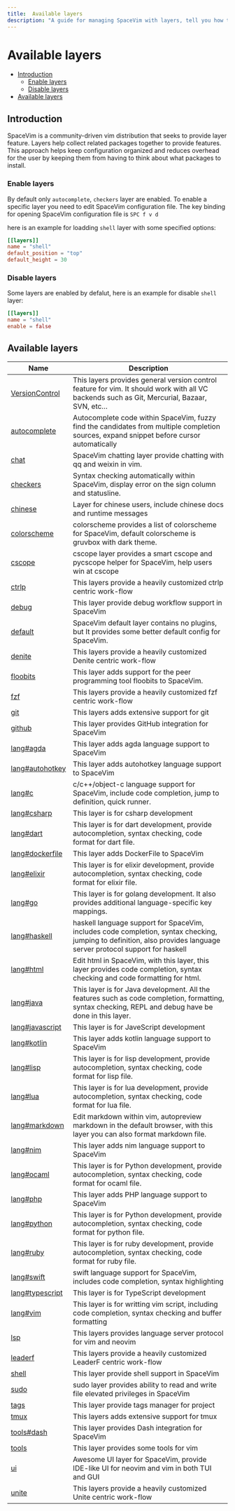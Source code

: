 ```yaml
---
title:  Available layers
description: "A guide for managing SpaceVim with layers, tell you how to enable and disable a layer, also list all available layers in SpaceVim"
---
```


# Available layers

<!-- vim-markdown-toc GFM -->

- [Introduction](#introduction)
  - [Enable layers](#enable-layers)
  - [Disable layers](#disable-layers)
- [Available layers](#available-layers)

<!-- vim-markdown-toc -->

## Introduction

SpaceVim is a community-driven vim distribution that seeks to provide layer feature.
Layers help collect related packages together to provide features.
This approach helps keep configuration organized and reduces overhead for the user by
keeping them from having to think about what packages to install.

### Enable layers

By default only `autocomplete`, `checkers` layer are enabled. To enable a specific layer
you need to edit SpaceVim configuration file. The key binding for opening SpaceVim 
configuration file is `SPC f v d`

here is an example for loadding `shell` layer with some specified options:

```toml
[[layers]]
name = "shell"
default_position = "top"
default_height = 30
```

### Disable layers

Some layers are enabled by defalut, here is an example for disable `shell` layer:

```toml
[[layers]]
name = "shell"
enable = false
```

<!-- SpaceVim layer list start -->

## Available layers

| Name                                | Description                                                                                                                                                         |
| ----------------------------------- | ------------------------------------------------------------------------------------------------------------------------------------------------------------------- |
| [VersionControl](VersionControl/)   | This layers provides general version control feature for vim. It should work with all VC backends such as Git, Mercurial, Bazaar, SVN, etc…                         |
| [autocomplete](autocomplete/)       | Autocomplete code within SpaceVim, fuzzy find the candidates from multiple completion sources, expand snippet before cursor automatically                           |
| [chat](chat/)                       | SpaceVim chatting layer provide chatting with qq and weixin in vim.                                                                                                 |
| [checkers](checkers/)               | Syntax checking automatically within SpaceVim, display error on the sign column and statusline.                                                                     |
| [chinese](chinese/)                 | Layer for chinese users, include chinese docs and runtime messages                                                                                                  |
| [colorscheme](colorscheme/)         | colorscheme provides a list of colorscheme for SpaceVim, default colorscheme is gruvbox with dark theme.                                                            |
| [cscope](cscope/)                   | cscope layer provides a smart cscope and pycscope helper for SpaceVim, help users win at cscope                                                                     |
| [ctrlp](ctrlp/)                     | This layers provide a heavily customized ctrlp centric work-flow                                                                                                    |
| [debug](debug/)                     | This layer provide debug workflow support in SpaceVim                                                                                                               |
| [default](default/)                 | SpaceVim default layer contains no plugins, but It provides some better default config for SpaceVim.                                                                |
| [denite](denite/)                   | This layers provide a heavily customized Denite centric work-flow                                                                                                   |
| [floobits](floobits/)               | This layer adds support for the peer programming tool floobits to SpaceVim.                                                                                         |
| [fzf](fzf/)                         | This layers provide a heavily customized fzf centric work-flow                                                                                                      |
| [git](git/)                         | This layers adds extensive support for git                                                                                                                          |
| [github](github/)                   | This layer provides GitHub integration for SpaceVim                                                                                                                 |
| [lang#agda](lang/agda/)             | This layer adds agda language support to SpaceVim                                                                                                                   |
| [lang#autohotkey](lang/autohotkey/) | This layer adds autohotkey language support to SpaceVim                                                                                                             |
| [lang#c](lang/c/)                   | c/c++/object-c language support for SpaceVim, include code completion, jump to definition, quick runner.                                                            |
| [lang#csharp](lang/csharp/)         | This layer is for csharp development                                                                                                                                |
| [lang#dart](lang/dart/)             | This layer is for dart development, provide autocompletion, syntax checking, code format for dart file.                                                             |
| [lang#dockerfile](lang/dockerfile/) | This layer adds DockerFile to SpaceVim                                                                                                                              |
| [lang#elixir](lang/elixir/)         | This layer is for elixir development, provide autocompletion, syntax checking, code format for elixir file.                                                         |
| [lang#go](lang/go/)                 | This layer is for golang development. It also provides additional language-specific key mappings.                                                                   |
| [lang#haskell](lang/haskell/)       | haskell language support for SpaceVim, includes code completion, syntax checking, jumping to definition, also provides language server protocol support for haskell |
| [lang#html](lang/html/)             | Edit html in SpaceVim, with this layer, this layer provides code completion, syntax checking and code formatting for html.                                          |
| [lang#java](lang/java/)             | This layer is for Java development. All the features such as code completion, formatting, syntax checking, REPL and debug have be done in this layer.               |
| [lang#javascript](lang/javascript/) | This layer is for JaveScript development                                                                                                                            |
| [lang#kotlin](lang/kotlin/)         | This layer adds kotlin language support to SpaceVim                                                                                                                 |
| [lang#lisp](lang/lisp/)             | This layer is for lisp development, provide autocompletion, syntax checking, code format for lisp file.                                                             |
| [lang#lua](lang/lua/)               | This layer is for lua development, provide autocompletion, syntax checking, code format for lua file.                                                               |
| [lang#markdown](lang/markdown/)     | Edit markdown within vim, autopreview markdown in the default browser, with this layer you can also format markdown file.                                           |
| [lang#nim](lang/nim/)               | This layer adds nim language support to SpaceVim                                                                                                                    |
| [lang#ocaml](lang/ocaml/)           | This layer is for Python development, provide autocompletion, syntax checking, code format for ocaml file.                                                          |
| [lang#php](lang/php/)               | This layer adds PHP language support to SpaceVim                                                                                                                    |
| [lang#python](lang/python/)         | This layer is for Python development, provide autocompletion, syntax checking, code format for python file.                                                         |
| [lang#ruby](lang/ruby/)             | This layer is for ruby development, provide autocompletion, syntax checking, code format for ruby file.                                                             |
| [lang#swift](lang/swift/)           | swift language support for SpaceVim, includes code completion, syntax highlighting                                                                                  |
| [lang#typescript](lang/typescript/) | This layer is for TypeScript development                                                                                                                            |
| [lang#vim](lang/vim/)               | This layer is for writting vim script, including code completion, syntax checking and buffer formatting                                                             |
| [lsp](language-server-protocol/)    | This layers provides language server protocol for vim and neovim                                                                                                    |
| [leaderf](leaderf/)                 | This layers provide a heavily customized LeaderF centric work-flow                                                                                                  |
| [shell](shell/)                     | This layer provide shell support in SpaceVim                                                                                                                        |
| [sudo](sudo/)                       | sudo layer provides ability to read and write file elevated privileges in SpaceVim                                                                                  |
| [tags](tags/)                       | This layer provide tags manager for project                                                                                                                         |
| [tmux](tmux/)                       | This layers adds extensive support for tmux                                                                                                                         |
| [tools#dash](tools/dash/)           | This layer provides Dash integration for SpaceVim                                                                                                                   |
| [tools](tools/)                     | This layer provides some tools for vim                                                                                                                              |
| [ui](ui/)                           | Awesome UI layer for SpaceVim, provide IDE-like UI for neovim and vim in both TUI and GUI                                                                           |
| [unite](unite/)                     | This layers provide a heavily customized Unite centric work-flow                                                                                                    |

<!-- SpaceVim layer list end -->

<!-- vim:set nowrap: -->
